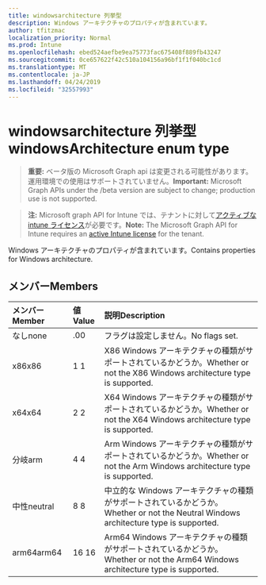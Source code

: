 ```yaml
---
title: windowsarchitecture 列挙型
description: Windows アーキテクチャのプロパティが含まれています。
author: tfitzmac
localization_priority: Normal
ms.prod: Intune
ms.openlocfilehash: ebed524aefbe9ea75773fac675408f889fb43247
ms.sourcegitcommit: 0ce657622f42c510a104156a96bf1f1f040bc1cd
ms.translationtype: MT
ms.contentlocale: ja-JP
ms.lasthandoff: 04/24/2019
ms.locfileid: "32557993"
---
```

# <a name="windowsarchitecture-enum-type"></a><span data-ttu-id="96f2c-103">windowsarchitecture 列挙型</span><span class="sxs-lookup"><span data-stu-id="96f2c-103">windowsArchitecture enum type</span></span>

> <span data-ttu-id="96f2c-104">**重要:** ベータ版の Microsoft Graph api は変更される可能性があります。運用環境での使用はサポートされていません。</span><span class="sxs-lookup"><span data-stu-id="96f2c-104">**Important:** Microsoft Graph APIs under the /beta version are subject to change; production use is not supported.</span></span>

> <span data-ttu-id="96f2c-105">**注:** Microsoft graph API for Intune では、テナントに対して[アクティブな intune ライセンス](https://go.microsoft.com/fwlink/?linkid=839381)が必要です。</span><span class="sxs-lookup"><span data-stu-id="96f2c-105">**Note:** The Microsoft Graph API for Intune requires an [active Intune license](https://go.microsoft.com/fwlink/?linkid=839381) for the tenant.</span></span>

<span data-ttu-id="96f2c-106">Windows アーキテクチャのプロパティが含まれています。</span><span class="sxs-lookup"><span data-stu-id="96f2c-106">Contains properties for Windows architecture.</span></span>

## <a name="members"></a><span data-ttu-id="96f2c-107">メンバー</span><span class="sxs-lookup"><span data-stu-id="96f2c-107">Members</span></span>
|<span data-ttu-id="96f2c-108">メンバー</span><span class="sxs-lookup"><span data-stu-id="96f2c-108">Member</span></span>|<span data-ttu-id="96f2c-109">値</span><span class="sxs-lookup"><span data-stu-id="96f2c-109">Value</span></span>|<span data-ttu-id="96f2c-110">説明</span><span class="sxs-lookup"><span data-stu-id="96f2c-110">Description</span></span>|
|:---|:---|:---|
|<span data-ttu-id="96f2c-111">なし</span><span class="sxs-lookup"><span data-stu-id="96f2c-111">none</span></span>|<span data-ttu-id="96f2c-112">.0</span><span class="sxs-lookup"><span data-stu-id="96f2c-112">0</span></span>|<span data-ttu-id="96f2c-113">フラグは設定しません。</span><span class="sxs-lookup"><span data-stu-id="96f2c-113">No flags set.</span></span>|
|<span data-ttu-id="96f2c-114">x86</span><span class="sxs-lookup"><span data-stu-id="96f2c-114">x86</span></span>|<span data-ttu-id="96f2c-115">1 </span><span class="sxs-lookup"><span data-stu-id="96f2c-115">1</span></span>|<span data-ttu-id="96f2c-116">X86 Windows アーキテクチャの種類がサポートされているかどうか。</span><span class="sxs-lookup"><span data-stu-id="96f2c-116">Whether or not the X86 Windows architecture type is supported.</span></span>|
|<span data-ttu-id="96f2c-117">x64</span><span class="sxs-lookup"><span data-stu-id="96f2c-117">x64</span></span>|<span data-ttu-id="96f2c-118">2 </span><span class="sxs-lookup"><span data-stu-id="96f2c-118">2</span></span>|<span data-ttu-id="96f2c-119">X64 Windows アーキテクチャの種類がサポートされているかどうか。</span><span class="sxs-lookup"><span data-stu-id="96f2c-119">Whether or not the X64 Windows architecture type is supported.</span></span>|
|<span data-ttu-id="96f2c-120">分岐</span><span class="sxs-lookup"><span data-stu-id="96f2c-120">arm</span></span>|<span data-ttu-id="96f2c-121">4 </span><span class="sxs-lookup"><span data-stu-id="96f2c-121">4</span></span>|<span data-ttu-id="96f2c-122">Arm Windows アーキテクチャの種類がサポートされているかどうか。</span><span class="sxs-lookup"><span data-stu-id="96f2c-122">Whether or not the Arm Windows architecture type is supported.</span></span>|
|<span data-ttu-id="96f2c-123">中性</span><span class="sxs-lookup"><span data-stu-id="96f2c-123">neutral</span></span>|<span data-ttu-id="96f2c-124">8 </span><span class="sxs-lookup"><span data-stu-id="96f2c-124">8</span></span>|<span data-ttu-id="96f2c-125">中立的な Windows アーキテクチャの種類がサポートされているかどうか。</span><span class="sxs-lookup"><span data-stu-id="96f2c-125">Whether or not the Neutral Windows architecture type is supported.</span></span>|
|<span data-ttu-id="96f2c-126">arm64</span><span class="sxs-lookup"><span data-stu-id="96f2c-126">arm64</span></span>|<span data-ttu-id="96f2c-127">16 </span><span class="sxs-lookup"><span data-stu-id="96f2c-127">16</span></span>|<span data-ttu-id="96f2c-128">Arm64 Windows アーキテクチャの種類がサポートされているかどうか。</span><span class="sxs-lookup"><span data-stu-id="96f2c-128">Whether or not the Arm64 Windows architecture type is supported.</span></span>|





